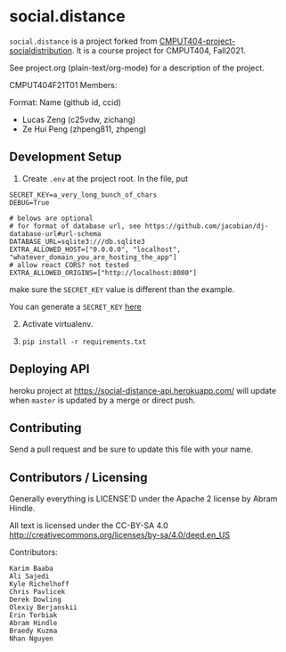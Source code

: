 # social.distance

`social.distance` is a project forked from [CMPUT404-project-socialdistribution](https://github.com/abramhindle/CMPUT404-project-socialdistribution). It is a course project for CMPUT404, Fall2021.

See project.org (plain-text/org-mode) for a description of the project.

CMPUT404F21T01 Members:

Format: Name (github id, ccid)
- Lucas Zeng (c25vdw, zichang)
- Ze Hui Peng (zhpeng811, zhpeng)

## Development Setup

1. Create `.env` at the project root. In the file, put
```
SECRET_KEY=a_very_long_bunch_of_chars
DEBUG=True

# belows are optional
# for format of database url, see https://github.com/jacobian/dj-database-url#url-schema
DATABASE_URL=sqlite3:///db.sqlite3
EXTRA_ALLOWED_HOST=["0.0.0.0", "localhost", "whatever_domain_you_are_hosting_the_app"]
# allow react CORS? not tested
EXTRA_ALLOWED_ORIGINS=["http://localhost:8080"]
```
make sure the `SECRET_KEY` value is different than the example.

You can generate a `SECRET_KEY` [here](https://djecrety.ir/)

2. Activate virtualenv.

3. `pip install -r requirements.txt`

## Deploying API

heroku project at https://social-distance-api.herokuapp.com/ will update when `master` is updated by a merge or direct push.

## Contributing

Send a pull request and be sure to update this file with your name.

## Contributors / Licensing

Generally everything is LICENSE'D under the Apache 2 license by Abram Hindle.

All text is licensed under the CC-BY-SA 4.0 http://creativecommons.org/licenses/by-sa/4.0/deed.en_US

Contributors:

    Karim Baaba
    Ali Sajedi
    Kyle Richelhoff
    Chris Pavlicek
    Derek Dowling
    Olexiy Berjanskii
    Erin Torbiak
    Abram Hindle
    Braedy Kuzma
    Nhan Nguyen 
